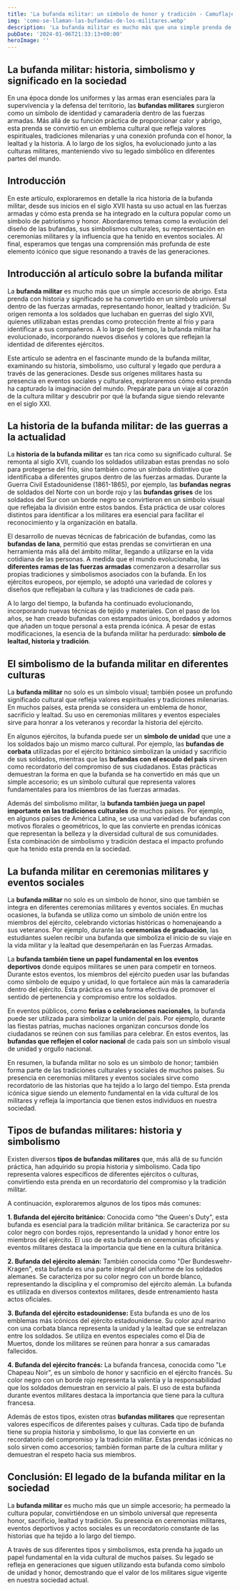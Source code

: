 ```yaml
---
title: 'La bufanda militar: un símbolo de honor y tradición - Camuflaje Militar'
img: 'como-se-llaman-las-bufandas-de-los-militares.webp'
description: 'La bufanda militar es mucho más que una simple prenda de vestir para los soldados. A lo largo de los siglos, se ha convertido en un símbolo de honor, lealtad,'
pubDate: '2024-01-06T21:33:13+00:00'
heroImage: ''
---
```

    
  ## La bufanda militar: historia, simbolismo y significado en la sociedad

En una época donde los uniformes y las armas eran esenciales para la supervivencia y la defensa del territorio, las **bufandas militares** surgieron como un símbolo de identidad y camaradería dentro de las fuerzas armadas. Más allá de su función práctica de proporcionar calor y abrigo, esta prenda se convirtió en un emblema cultural que refleja valores espirituales, tradiciones milenarias y una conexión profunda con el honor, la lealtad y la historia. A lo largo de los siglos, ha evolucionado junto a las culturas militares, manteniendo vivo su legado simbólico en diferentes partes del mundo.

## Introducción

En este artículo, exploraremos en detalle la rica historia de la bufanda militar, desde sus inicios en el siglo XVII hasta su uso actual en las fuerzas armadas y cómo esta prenda se ha integrado en la cultura popular como un símbolo de patriotismo y honor. Abordaremos temas como la evolución del diseño de las bufandas, sus simbolismos culturales, su representación en ceremonias militares y la influencia que ha tenido en eventos sociales. Al final, esperamos que tengas una comprensión más profunda de este elemento icónico que sigue resonando a través de las generaciones.

## Introducción al artículo sobre la bufanda militar

La **bufanda militar** es mucho más que un simple accesorio de abrigo. Esta prenda con historia y significado se ha convertido en un símbolo universal dentro de las fuerzas armadas, representando honor, lealtad y tradición. Su origen remonta a los soldados que luchaban en guerras del siglo XVII, quienes utilizaban estas prendas como protección frente al frío y para identificar a sus compañeros. A lo largo del tiempo, la bufanda militar ha evolucionado, incorporando nuevos diseños y colores que reflejan la identidad de diferentes ejércitos.

Este artículo se adentra en el fascinante mundo de la bufanda militar, examinando su historia, simbolismo, uso cultural y legado que perdura a través de las generaciones. Desde sus orígenes militares hasta su presencia en eventos sociales y culturales, exploraremos cómo esta prenda ha capturado la imaginación del mundo. Prepárate para un viaje al corazón de la cultura militar y descubrir por qué la bufanda sigue siendo relevante en el siglo XXI.

## La historia de la bufanda militar: de las guerras a la actualidad

La **historia de la bufanda militar** es tan rica como su significado cultural. Se remonta al siglo XVII, cuando los soldados utilizaban estas prendas no solo para protegerse del frío, sino también como un símbolo distintivo que identificaba a diferentes grupos dentro de las fuerzas armadas. Durante la Guerra Civil Estadounidense (1861-1865), por ejemplo, las **bufandas negras** de soldados del Norte con un borde rojo y las **bufandas grises** de los soldados del Sur con un borde negro se convirtieron en un símbolo visual que reflejaba la división entre estos bandos. Esta práctica de usar colores distintos para identificar a los militares era esencial para facilitar el reconocimiento y la organización en batalla.

El desarrollo de nuevas técnicas de fabricación de bufandas, como las **bufandas de lana**, permitió que estas prendas se convirtieran en una herramienta más allá del ámbito militar, llegando a utilizarse en la vida cotidiana de las personas. A medida que el mundo evolucionaba, las **diferentes ramas de las fuerzas armadas** comenzaron a desarrollar sus propias tradiciones y simbolismos asociados con la bufanda. En los ejércitos europeos, por ejemplo, se adoptó una variedad de colores y diseños que reflejaban la cultura y las tradiciones de cada país.

A lo largo del tiempo, la bufanda ha continuado evolucionando, incorporando nuevas técnicas de tejido y materiales. Con el paso de los años, se han creado bufandas con estampados únicos, bordados y adornos que añaden un toque personal a esta prenda icónica. A pesar de estas modificaciones, la esencia de la bufanda militar ha perdurado: **símbolo de lealtad, historia y tradición**.

## El simbolismo de la bufanda militar en diferentes culturas

La **bufanda militar** no solo es un símbolo visual; también posee un profundo significado cultural que refleja valores espirituales y tradiciones milenarias. En muchos países, esta prenda se considera un emblema de honor, sacrificio y lealtad. Su uso en ceremonias militares y eventos especiales sirve para honrar a los veteranos y recordar la historia del ejército.

En algunos ejércitos, la bufanda puede ser un **símbolo de unidad** que une a los soldados bajo un mismo marco cultural. Por ejemplo, las **bufandas de corbata** utilizadas por el ejército británico simbolizan la unidad y sacrificio de sus soldados, mientras que las **bufandas con el escudo del país** sirven como recordatorio del compromiso de sus ciudadanos. Estas prácticas demuestran la forma en que la bufanda se ha convertido en más que un simple accesorio; es un símbolo cultural que representa valores fundamentales para los miembros de las fuerzas armadas.

Además del simbolismo militar, la **bufanda también juega un papel importante en las tradiciones culturales** de muchos países. Por ejemplo, en algunos países de América Latina, se usa una variedad de bufandas con motivos florales o geométricos, lo que las convierte en prendas icónicas que representan la belleza y la diversidad cultural de sus comunidades. Esta combinación de simbolismo y tradición destaca el impacto profundo que ha tenido esta prenda en la sociedad.

## La bufanda militar en ceremonias militares y eventos sociales

La **bufanda militar** no solo es un símbolo de honor, sino que también se integra en diferentes ceremonias militares y eventos sociales. En muchas ocasiones, la bufanda se utiliza como un símbolo de unión entre los miembros del ejército, celebrando victorias históricas o homenajeando a sus veteranos. Por ejemplo, durante las **ceremonias de graduación**, las estudiantes suelen recibir una bufanda que simboliza el inicio de su viaje en la vida militar y la lealtad que desempeñarán en las Fuerzas Armadas.

La **bufanda también tiene un papel fundamental en los eventos deportivos** donde equipos militares se unen para competir en torneos. Durante estos eventos, los miembros del ejército pueden usar las bufandas como símbolo de equipo y unidad, lo que fortalece aún más la camaradería dentro del ejército. Esta práctica es una forma efectiva de promover el sentido de pertenencia y compromiso entre los soldados.

En eventos públicos, como **ferias o celebraciones nacionales**, la bufanda puede ser utilizada para simbolizar la unión del país. Por ejemplo, durante las fiestas patrias, muchas naciones organizan concursos donde los ciudadanos se reúnen con sus familias para celebrar. En estos eventos, las **bufandas que reflejen el color nacional** de cada país son un símbolo visual de unidad y orgullo nacional.

En resumen, la bufanda militar no solo es un símbolo de honor; también forma parte de las tradiciones culturales y sociales de muchos países. Su presencia en ceremonias militares y eventos sociales sirve como recordatorio de las historias que ha tejido a lo largo del tiempo. Esta prenda icónica sigue siendo un elemento fundamental en la vida cultural de los militares y refleja la importancia que tienen estos individuos en nuestra sociedad.

## Tipos de bufandas militares: historia y simbolismo

Existen diversos **tipos de bufandas militares** que, más allá de su función práctica, han adquirido su propia historia y simbolismo. Cada tipo representa valores específicos de diferentes ejércitos o culturas, convirtiendo esta prenda en un recordatorio del compromiso y la tradición militar.

A continuación, exploraremos algunos de los tipos más comunes:

**1. Bufanda del ejército británico:** Conocida como "the Queen's Duty", esta bufanda es esencial para la tradición militar británica. Se caracteriza por su color negro con bordes rojos, representando la unidad y honor entre los miembros del ejército. El uso de esta bufanda en ceremonias oficiales y eventos militares destaca la importancia que tiene en la cultura británica.

**2. Bufanda del ejército alemán:** También conocida como "Der Bundeswehr-Kragen", esta bufanda es una parte integral del uniforme de los soldados alemanes. Se caracteriza por su color negro con un borde blanco, representando la disciplina y el compromiso del ejército alemán. La bufanda es utilizada en diversos contextos militares, desde entrenamiento hasta actos oficiales.

**3. Bufanda del ejército estadounidense:** Esta bufanda es uno de los emblemas más icónicos del ejército estadounidense. Su color azul marino con una corbata blanca representa la unidad y la lealtad que se entrelazan entre los soldados. Se utiliza en eventos especiales como el Día de Muertos, donde los militares se reúnen para honrar a sus camaradas fallecidos.

**4. Bufanda del ejército francés:** La bufanda francesa, conocida como "Le Chapeau Noir", es un símbolo de honor y sacrificio en el ejército francés. Su color negro con un borde rojo representa la valentía y la responsabilidad que los soldados demuestran en servicio al país. El uso de esta bufanda durante eventos militares destaca la importancia que tiene para la cultura francesa.

Además de estos tipos, existen otras **bufandas militares** que representan valores específicos de diferentes países y culturas. Cada tipo de bufanda tiene su propia historia y simbolismo, lo que las convierte en un recordatorio del compromiso y la tradición militar. Estas prendas icónicas no solo sirven como accesorios; también forman parte de la cultura militar y demuestran el respeto hacia sus miembros.

## Conclusión: El legado de la bufanda militar en la sociedad

La **bufanda militar** es mucho más que un simple accesorio; ha permeado la cultura popular, convirtiéndose en un símbolo universal que representa honor, sacrificio, lealtad y tradición. Su presencia en ceremonias militares, eventos deportivos y actos sociales es un recordatorio constante de las historias que ha tejido a lo largo del tiempo.

A través de sus diferentes tipos y simbolismos, esta prenda ha jugado un papel fundamental en la vida cultural de muchos países. Su legado se refleja en generaciones que siguen utilizando esta bufanda como símbolo de unidad y honor, demostrando que el valor de los militares sigue vigente en nuestra sociedad actual.
  